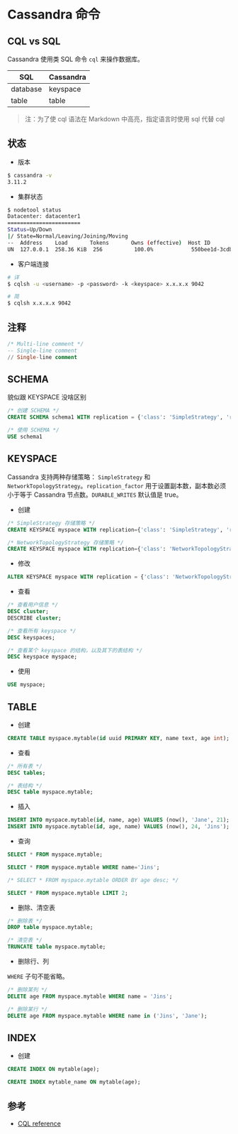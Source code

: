 # Cassandra 命令

## CQL vs SQL

Cassandra 使用类 SQL 命令 `cql` 来操作数据库。

| SQL      | Cassandra |
| -------- | --------- |
| database | keyspace  |
| table    | table     |

> 注：为了使 cql 语法在 Markdown 中高亮，指定语言时使用 sql 代替 cql

## 状态

* 版本

```bash
$ cassandra -v
3.11.2
```

* 集群状态

```bash
$ nodetool status
Datacenter: datacenter1
=======================
Status=Up/Down
|/ State=Normal/Leaving/Joining/Moving
--  Address    Load       Tokens       Owns (effective)  Host ID                               Rack
UN  127.0.0.1  258.36 KiB  256          100.0%            550bee1d-3cdb-4e67-b086-f5bdb1c8e010  rack1
```

* 客户端连接

```bash
# 详
$ cqlsh -u <username> -p <password> -k <keyspace> x.x.x.x 9042

# 简
$ cqlsh x.x.x.x 9042
```

## 注释

```sql
/* Multi-line comment */
-- Single-line comment
// Single-line comment
```

## SCHEMA

貌似跟 KEYSPACE 没啥区别

```sql
/* 创建 SCHEMA */
CREATE SCHEMA schema1 WITH replication = {'class': 'SimpleStrategy', 'replication_factor': 2};

/* 使用 SCHEMA */
USE schema1
```

## KEYSPACE

Cassandra 支持两种存储策略： `SimpleStrategy` 和 `NetworkTopologyStrategy`。`replication_factor` 用于设置副本数，副本数必须小于等于 Cassandra 节点数。`DURABLE_WRITES` 默认值是 true。

* 创建

```sql
/* SimpleStrategy 存储策略 */
CREATE KEYSPACE myspace WITH replication={'class': 'SimpleStrategy', 'replication_factor': 2};

/* NetworkTopologyStrategy 存储策略 */
CREATE KEYSPACE myspace WITH replication={'class': 'NetworkTopologyStrategy', 'dc1': 2}；
```

* 修改

```sql
ALTER KEYSPACE myspace WITH replication = {'class': 'NetworkTopologyStrategy', 'dc1': 3} AND DURABLE_WRITES = false;
```

* 查看

```sql
/* 查看用户信息 */
DESC cluster;
DESCRIBE cluster;

/* 查看所有 keyspace */
DESC keyspaces;

/* 查看某个 keyspace 的结构，以及其下的表结构 */
DESC keyspace myspace;
```

* 使用

```sql
USE myspace;
```

## TABLE

* 创建

```sql
CREATE TABLE myspace.mytable(id uuid PRIMARY KEY, name text, age int);
```

* 查看

```sql
/* 所有表 */
DESC tables;

/* 表结构 */
DESC table myspace.mytable;
```

* 插入

```sql
INSERT INTO myspace.mytable(id, name, age) VALUES (now(), 'Jane', 21);
INSERT INTO myspace.mytable(id, age, name) VALUES (now(), 24, 'Jins');
```

* 查询

```sql
SELECT * FROM myspace.mytable;

SELECT * FROM myspace.mytable WHERE name='Jins';

/* SELECT * FROM myspace.mytable ORDER BY age desc; */

SELECT * FROM myspace.mytable LIMIT 2;
```

* 删除、清空表

```sql
/* 删除表 */
DROP table myspace.mytable;

/* 清空表 */
TRUNCATE table myspace.mytable;
```

* 删除行、列

`WHERE` 子句不能省略。

```sql
/* 删除某列 */
DELETE age FROM myspace.mytable WHERE name = 'Jins';

/* 删除某行 */
DELETE age FROM myspace.mytable WHERE name in ('Jins', 'Jane');
```

## INDEX

* 创建

```sql
CREATE INDEX ON mytable(age);

CREATE INDEX mytable_name ON mytable(age);
```

## 参考

* [CQL reference](http://docs.datastax.com/en/cql/latest/cql/cql_reference/cqlReferenceTOC.html)